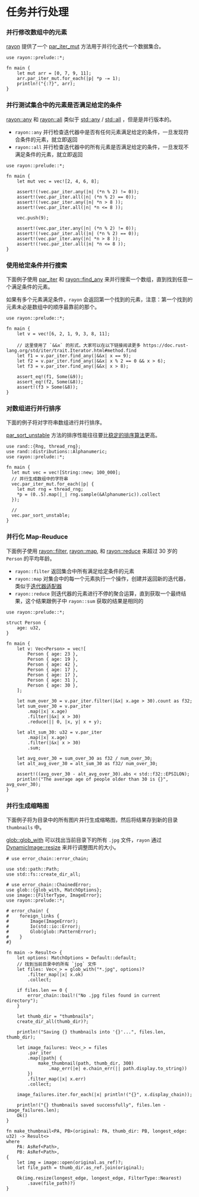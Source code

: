 # 任务并行处理

### 并行修改数组中的元素

[rayon](https://docs.rs/rayon/1.5.1/rayon/index.html) 提供了一个 [par_iter_mut](https://docs.rs/rayon/*/rayon/iter/trait.IntoParallelRefMutIterator.html#tymethod.par_iter_mut) 方法用于并行化迭代一个数据集合。

```rust,editable
use rayon::prelude::*;

fn main {
    let mut arr = [0, 7, 9, 11];
    arr.par_iter_mut.for_each(|p| *p -= 1);
    println!("{:?}", arr);
}
```

### 并行测试集合中的元素是否满足给定的条件

[rayon::any](https://docs.rs/rayon/*/rayon/iter/trait.ParallelIterator.html#method.any) 和 [rayon::all](https://docs.rs/rayon/*/rayon/iter/trait.ParallelIterator.html#method.all) 类似于 [std::any](https://doc.rust-lang.org/std/iter/trait.Iterator.html#method.any) / [std::all](https://doc.rust-lang.org/std/iter/trait.Iterator.html#method.all) ，但是是并行版本的。

- `rayon::any` 并行检查迭代器中是否有任何元素满足给定的条件，一旦发现符合条件的元素，就立即返回
- `rayon::all` 并行检查迭代器中的所有元素是否满足给定的条件，一旦发现不满足条件的元素，就立即返回

```rust,editable
use rayon::prelude::*;

fn main {
    let mut vec = vec![2, 4, 6, 8];

    assert!(!vec.par_iter.any(|n| (*n % 2) != 0));
    assert!(vec.par_iter.all(|n| (*n % 2) == 0));
    assert!(!vec.par_iter.any(|n| *n > 8 ));
    assert!(vec.par_iter.all(|n| *n <= 8 ));

    vec.push(9);

    assert!(vec.par_iter.any(|n| (*n % 2) != 0));
    assert!(!vec.par_iter.all(|n| (*n % 2) == 0));
    assert!(vec.par_iter.any(|n| *n > 8 ));
    assert!(!vec.par_iter.all(|n| *n <= 8 )); 
}
```

### 使用给定条件并行搜索
下面例子使用 [par_iter](https://docs.rs/rayon/*/rayon/iter/trait.IntoParallelRefIterator.html#tymethod.par_iter) 和 [rayon::find_any](https://docs.rs/rayon/*/rayon/iter/trait.ParallelIterator.html#method.find_any) 来并行搜索一个数组，直到找到任意一个满足条件的元素。

如果有多个元素满足条件，`rayon` 会返回第一个找到的元素，注意：第一个找到的元素未必是数组中的顺序最靠前的那个。

```rust,editable
use rayon::prelude::*;

fn main {
    let v = vec![6, 2, 1, 9, 3, 8, 11];

    // 这里使用了 `&&x` 的形式，大家可以在以下链接阅读更多 https://doc.rust-lang.org/std/iter/trait.Iterator.html#method.find
    let f1 = v.par_iter.find_any(|&&x| x == 9);
    let f2 = v.par_iter.find_any(|&&x| x % 2 == 0 && x > 6);
    let f3 = v.par_iter.find_any(|&&x| x > 8);

    assert_eq!(f1, Some(&9));
    assert_eq!(f2, Some(&8));
    assert!(f3 > Some(&8));
}
```

### 对数组进行并行排序
下面的例子将对字符串数组进行并行排序。

[par_sort_unstable](https://docs.rs/rayon/*/rayon/slice/trait.ParallelSliceMut.html#method.par_sort_unstable) 方法的排序性能往往要比[稳定的排序算法](https://docs.rs/rayon/1.5.1/rayon/slice/trait.ParallelSliceMut.html#method.par_sort)更高。


```rust,editable
use rand::{Rng, thread_rng};
use rand::distributions::Alphanumeric;
use rayon::prelude::*;

fn main {
  let mut vec = vec![String::new; 100_000];
  // 并行生成数组中的字符串
  vec.par_iter_mut.for_each(|p| {
    let mut rng = thread_rng;
    *p = (0..5).map(|_| rng.sample(&Alphanumeric)).collect
  });
  
  // 
  vec.par_sort_unstable;
}
```

### 并行化 Map-Reuduce

下面例子使用 [rayon::filter](https://docs.rs/rayon/*/rayon/iter/trait.ParallelIterator.html#method.filter), [rayon::map](https://docs.rs/rayon/*/rayon/iter/trait.ParallelIterator.html#method.map), 和 [rayon::reduce](https://docs.rs/rayon/*/rayon/iter/trait.ParallelIterator.html#method.reduce) 来超过 30 岁的 `Person` 的平均年龄。

- `rayon::filter` 返回集合中所有满足给定条件的元素
- `rayon::map` 对集合中的每一个元素执行一个操作，创建并返回新的迭代器，类似于[迭代器适配器](https://course.rs/advance/functional-programing/iterator.html#迭代器适配器)
- `rayon::reduce` 则迭代器的元素进行不停的聚合运算，直到获取一个最终结果，这个结果跟例子中 `rayon::sum` 获取的结果是相同的

```rust,editable
use rayon::prelude::*;

struct Person {
    age: u32,
}

fn main {
    let v: Vec<Person> = vec![
        Person { age: 23 },
        Person { age: 19 },
        Person { age: 42 },
        Person { age: 17 },
        Person { age: 17 },
        Person { age: 31 },
        Person { age: 30 },
    ];

    let num_over_30 = v.par_iter.filter(|&x| x.age > 30).count as f32;
    let sum_over_30 = v.par_iter
        .map(|x| x.age)
        .filter(|&x| x > 30)
        .reduce(|| 0, |x, y| x + y);

    let alt_sum_30: u32 = v.par_iter
        .map(|x| x.age)
        .filter(|&x| x > 30)
        .sum;

    let avg_over_30 = sum_over_30 as f32 / num_over_30;
    let alt_avg_over_30 = alt_sum_30 as f32/ num_over_30;

    assert!((avg_over_30 - alt_avg_over_30).abs < std::f32::EPSILON);
    println!("The average age of people older than 30 is {}", avg_over_30);
}
```

### 并行生成缩略图
下面例子将为目录中的所有图片并行生成缩略图，然后将结果存到新的目录 `thumbnails` 中。

[glob::glob_with](https://docs.rs/glob/*/glob/fn.glob_with.html) 可以找出当前目录下的所有 `.jpg` 文件，`rayon` 通过 [DynamicImage::resize](https://docs.rs/image/*/image/enum.DynamicImage.html#method.resize) 来并行调整图片的大小。

```rust,editable
# use error_chain::error_chain;

use std::path::Path;
use std::fs::create_dir_all;

# use error_chain::ChainedError;
use glob::{glob_with, MatchOptions};
use image::{FilterType, ImageError};
use rayon::prelude::*;

# error_chain! {
#    foreign_links {
#        Image(ImageError);
#        Io(std::io::Error);
#        Glob(glob::PatternError);
#    }
#}

fn main -> Result<> {
    let options: MatchOptions = Default::default;
    // 找到当前目录中的所有 `jpg` 文件
    let files: Vec<_> = glob_with("*.jpg", options)?
        .filter_map(|x| x.ok)
        .collect;

    if files.len == 0 {
        error_chain::bail!("No .jpg files found in current directory");
    }

    let thumb_dir = "thumbnails";
    create_dir_all(thumb_dir)?;

    println!("Saving {} thumbnails into '{}'...", files.len, thumb_dir);

    let image_failures: Vec<_> = files
        .par_iter
        .map(|path| {
            make_thumbnail(path, thumb_dir, 300)
                .map_err(|e| e.chain_err(|| path.display.to_string))
        })
        .filter_map(|x| x.err)
        .collect;

    image_failures.iter.for_each(|x| println!("{}", x.display_chain));

    println!("{} thumbnails saved successfully", files.len - image_failures.len);
    Ok()
}

fn make_thumbnail<PA, PB>(original: PA, thumb_dir: PB, longest_edge: u32) -> Result<>
where
    PA: AsRef<Path>,
    PB: AsRef<Path>,
{
    let img = image::open(original.as_ref)?;
    let file_path = thumb_dir.as_ref.join(original);

    Ok(img.resize(longest_edge, longest_edge, FilterType::Nearest)
        .save(file_path)?)
}
```